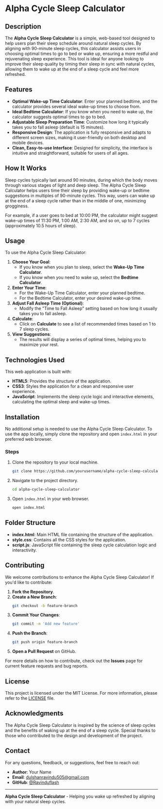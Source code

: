# Alpha Cycle Sleep Calculator

## Description

The **Alpha Cycle Sleep Calculator** is a simple, web-based tool designed to help users plan their sleep schedule around natural sleep cycles. By aligning with 90-minute sleep cycles, this calculator assists users in choosing optimal times to go to bed or wake up, ensuring a more restful and rejuvenating sleep experience. This tool is ideal for anyone looking to improve their sleep quality by timing their sleep in sync with natural cycles, allowing them to wake up at the end of a sleep cycle and feel more refreshed.

## Features

- **Optimal Wake-up Time Calculator**: Enter your planned bedtime, and the calculator provides several ideal wake-up times to choose from.
- **Ideal Bedtime Calculator**: If you know when you need to wake up, the calculator suggests optimal times to go to bed.
- **Adjustable Sleep Preparation Time**: Customize how long it typically takes you to fall asleep (default is 15 minutes).
- **Responsive Design**: The application is fully responsive and adapts to different screen sizes, making it user-friendly on both desktop and mobile devices.
- **Clean, Easy-to-use Interface**: Designed for simplicity, the interface is intuitive and straightforward, suitable for users of all ages.

## How It Works

Sleep cycles typically last around 90 minutes, during which the body moves through various stages of light and deep sleep. The Alpha Cycle Sleep Calculator helps users time their sleep by providing wake-up or bedtime suggestions in multiples of 90-minute cycles. This way, users can wake up at the end of a sleep cycle rather than in the middle of one, minimizing grogginess.

For example, if a user goes to bed at 10:00 PM, the calculator might suggest wake-up times of 11:30 PM, 1:00 AM, 2:30 AM, and so on, up to 7 cycles (approximately 10.5 hours of sleep). 

## Usage

To use the Alpha Cycle Sleep Calculator:

1. **Choose Your Goal**:
   - If you know when you plan to sleep, select the **Wake-Up Time Calculator**.
   - If you know when you need to wake up, select the **Bedtime Calculator**.
2. **Enter Your Time**:
   - For the Wake-Up Time Calculator, enter your planned bedtime.
   - For the Bedtime Calculator, enter your desired wake-up time.
3. **Adjust Fall Asleep Time (Optional)**:
   - Modify the "Time to Fall Asleep" setting based on how long it usually takes you to fall asleep.
4. **Calculate**:
   - Click on **Calculate** to see a list of recommended times based on 1 to 7 sleep cycles.
5. **View Suggestions**:
   - The results will display a series of optimal times, helping you to maximize your rest.

## Technologies Used

This web application is built with:

- **HTML5**: Provides the structure of the application.
- **CSS3**: Styles the application for a clean and responsive user experience.
- **JavaScript**: Implements the sleep cycle logic and interactive elements, calculating the optimal sleep and wake-up times.

## Installation

No additional setup is needed to use the Alpha Cycle Sleep Calculator. To use the app locally, simply clone the repository and open `index.html` in your preferred web browser.

### Steps

1. Clone the repository to your local machine.
   ```bash
   git clone https://github.com/yourusername/alpha-cycle-sleep-calculator.git
   ```
2. Navigate to the project directory.
   ```bash
   cd alpha-cycle-sleep-calculator
   ```
3. Open `index.html` in your web browser.
   ```bash
   open index.html
   ```

## Folder Structure

- **index.html**: Main HTML file containing the structure of the application.
- **style.css**: Contains all the CSS styles for the application.
- **script.js**: JavaScript file containing the sleep cycle calculation logic and interactivity.

## Contributing

We welcome contributions to enhance the Alpha Cycle Sleep Calculator! If you'd like to contribute:

1. **Fork the Repository**.
2. **Create a New Branch**:
   ```bash
   git checkout -b feature-branch
   ```
3. **Commit Your Changes**:
   ```bash
   git commit -m 'Add new feature'
   ```
4. **Push the Branch**:
   ```bash
   git push origin feature-branch
   ```
5. **Open a Pull Request** on GitHub.

For more details on how to contribute, check out the **Issues** page for current feature requests and bug reports.

## License

This project is licensed under the MIT License. For more information, please refer to the [LICENSE](LICENSE) file.

## Acknowledgments

The Alpha Cycle Sleep Calculator is inspired by the science of sleep cycles and the benefits of waking up at the end of a sleep cycle. Special thanks to those who contributed to the design and development of the project.

## Contact

For any questions, feedback, or suggestions, feel free to reach out:

- **Author**: Your Name
- **Email**: [dulshanravindu505@gmail.com](mailto:dulshanravindu505@gmail.com)
- **GitHub**: [@Ravinduflash](https://github.com/ravinduflash)

---

**Alpha Cycle Sleep Calculator** - Helping you wake up refreshed by aligning with your natural sleep cycles.
```
